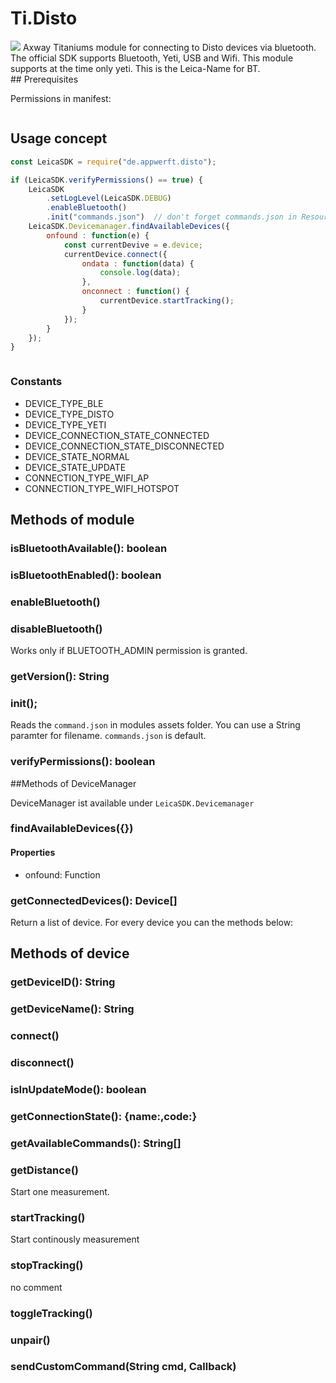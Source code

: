 # Ti.Disto

<img src="https://lasers.leica-geosystems.com/eu/sites/lasers.leica-geosystems.com.eu/files/leica_media/images/disto/x3-rotateimg.jpg" />
Axway Titaniums module for connecting to Disto devices via bluetooth. The official SDK supports Bluetooth, Yeti, USB and Wifi. This module supports at the time only yeti. This is the Leica-Name for BT.

<div style="clear:both" />
## Prerequisites

Permissions in manifest:

```xml

```

## Usage concept

```javascript
const LeicaSDK = require("de.appwerft.disto");

if (LeicaSDK.verifyPermissions() == true) {
	LeicaSDK
		.setLogLevel(LeicaSDK.DEBUG)
		.enableBluetooth()
		.init("commands.json")  // don't forget commands.json in Resources folder!
	LeicaSDK.Devicemanager.findAvailableDevices({
		onfound : function(e) {
			const currentDevive = e.device;
			currentDevice.connect({
				ondata : function(data) {
					console.log(data);
				},
				onconnect : function() {
					currentDevice.startTracking();
				}
			});
		}
	});
}



```
### Constants

- DEVICE\_TYPE\_BLE
- DEVICE\_TYPE\_DISTO
- DEVICE\_TYPE\_YETI
- DEVICE\_CONNECTION\_STATE\_CONNECTED
- DEVICE\_CONNECTION\_STATE\_DISCONNECTED
- DEVICE\_STATE\_NORMAL
- DEVICE\_STATE\_UPDATE
- CONNECTION\_TYPE\_WIFI\_AP
- CONNECTION\_TYPE\_WIFI\_HOTSPOT


## Methods of module

### isBluetoothAvailable(): boolean
### isBluetoothEnabled(): boolean
### enableBluetooth()
###  disableBluetooth()

Works only if BLUETOOTH_ADMIN permission is granted.
### getVersion(): String
### init();
Reads the `command.json` in modules assets folder. You can use a String paramter for filename. `commands.json` is default.
### verifyPermissions(): boolean


##Methods of DeviceManager

DeviceManager ist available under `LeicaSDK.Devicemanager`

### findAvailableDevices({})

#### Properties

- onfound: Function


### getConnectedDevices(): Device[]
Return a list of device. For every device you can the methods below:

## Methods of device

### getDeviceID(): String
### getDeviceName(): String
### connect()
### disconnect()
### isInUpdateMode(): boolean
### getConnectionState(): {name:,code:}
### getAvailableCommands(): String[]
### getDistance()

Start one measurement.
### startTracking()

Start continously measurement
### stopTracking()

no comment
### toggleTracking()
### unpair()

### sendCustomCommand(String cmd, Callback)
